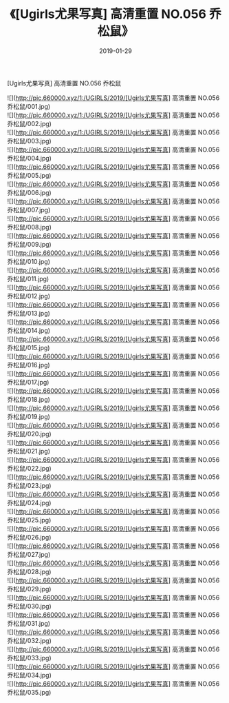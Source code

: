 ﻿---
layout: post
title:  《[Ugirls尤果写真] 高清重置 NO.056 乔松鼠》
date:   2019-01-29
img: http://pic.660000.xyz/1:/UGIRLS/2019/[Ugirls尤果写真] 高清重置 NO.056 乔松鼠/000.jpg
categories: [美女, 清纯, 唯美]
---

[Ugirls尤果写真] 高清重置 NO.056 乔松鼠

 ![](http://pic.660000.xyz/1:/UGIRLS/2019/[Ugirls尤果写真] 高清重置 NO.056 乔松鼠/001.jpg) <br>![](http://pic.660000.xyz/1:/UGIRLS/2019/[Ugirls尤果写真] 高清重置 NO.056 乔松鼠/002.jpg) <br>![](http://pic.660000.xyz/1:/UGIRLS/2019/[Ugirls尤果写真] 高清重置 NO.056 乔松鼠/003.jpg) <br>![](http://pic.660000.xyz/1:/UGIRLS/2019/[Ugirls尤果写真] 高清重置 NO.056 乔松鼠/004.jpg) <br>![](http://pic.660000.xyz/1:/UGIRLS/2019/[Ugirls尤果写真] 高清重置 NO.056 乔松鼠/005.jpg) <br>![](http://pic.660000.xyz/1:/UGIRLS/2019/[Ugirls尤果写真] 高清重置 NO.056 乔松鼠/006.jpg) <br>![](http://pic.660000.xyz/1:/UGIRLS/2019/[Ugirls尤果写真] 高清重置 NO.056 乔松鼠/007.jpg) <br>![](http://pic.660000.xyz/1:/UGIRLS/2019/[Ugirls尤果写真] 高清重置 NO.056 乔松鼠/008.jpg) <br>![](http://pic.660000.xyz/1:/UGIRLS/2019/[Ugirls尤果写真] 高清重置 NO.056 乔松鼠/009.jpg) <br>![](http://pic.660000.xyz/1:/UGIRLS/2019/[Ugirls尤果写真] 高清重置 NO.056 乔松鼠/010.jpg) <br>![](http://pic.660000.xyz/1:/UGIRLS/2019/[Ugirls尤果写真] 高清重置 NO.056 乔松鼠/011.jpg) <br>![](http://pic.660000.xyz/1:/UGIRLS/2019/[Ugirls尤果写真] 高清重置 NO.056 乔松鼠/012.jpg) <br>![](http://pic.660000.xyz/1:/UGIRLS/2019/[Ugirls尤果写真] 高清重置 NO.056 乔松鼠/013.jpg) <br>![](http://pic.660000.xyz/1:/UGIRLS/2019/[Ugirls尤果写真] 高清重置 NO.056 乔松鼠/014.jpg) <br>![](http://pic.660000.xyz/1:/UGIRLS/2019/[Ugirls尤果写真] 高清重置 NO.056 乔松鼠/015.jpg) <br>![](http://pic.660000.xyz/1:/UGIRLS/2019/[Ugirls尤果写真] 高清重置 NO.056 乔松鼠/016.jpg) <br>![](http://pic.660000.xyz/1:/UGIRLS/2019/[Ugirls尤果写真] 高清重置 NO.056 乔松鼠/017.jpg) <br>![](http://pic.660000.xyz/1:/UGIRLS/2019/[Ugirls尤果写真] 高清重置 NO.056 乔松鼠/018.jpg) <br>![](http://pic.660000.xyz/1:/UGIRLS/2019/[Ugirls尤果写真] 高清重置 NO.056 乔松鼠/019.jpg) <br>![](http://pic.660000.xyz/1:/UGIRLS/2019/[Ugirls尤果写真] 高清重置 NO.056 乔松鼠/020.jpg) <br>![](http://pic.660000.xyz/1:/UGIRLS/2019/[Ugirls尤果写真] 高清重置 NO.056 乔松鼠/021.jpg) <br>![](http://pic.660000.xyz/1:/UGIRLS/2019/[Ugirls尤果写真] 高清重置 NO.056 乔松鼠/022.jpg) <br>![](http://pic.660000.xyz/1:/UGIRLS/2019/[Ugirls尤果写真] 高清重置 NO.056 乔松鼠/023.jpg) <br>![](http://pic.660000.xyz/1:/UGIRLS/2019/[Ugirls尤果写真] 高清重置 NO.056 乔松鼠/024.jpg) <br>![](http://pic.660000.xyz/1:/UGIRLS/2019/[Ugirls尤果写真] 高清重置 NO.056 乔松鼠/025.jpg) <br>![](http://pic.660000.xyz/1:/UGIRLS/2019/[Ugirls尤果写真] 高清重置 NO.056 乔松鼠/026.jpg) <br>![](http://pic.660000.xyz/1:/UGIRLS/2019/[Ugirls尤果写真] 高清重置 NO.056 乔松鼠/027.jpg) <br>![](http://pic.660000.xyz/1:/UGIRLS/2019/[Ugirls尤果写真] 高清重置 NO.056 乔松鼠/028.jpg) <br>![](http://pic.660000.xyz/1:/UGIRLS/2019/[Ugirls尤果写真] 高清重置 NO.056 乔松鼠/029.jpg) <br>![](http://pic.660000.xyz/1:/UGIRLS/2019/[Ugirls尤果写真] 高清重置 NO.056 乔松鼠/030.jpg) <br>![](http://pic.660000.xyz/1:/UGIRLS/2019/[Ugirls尤果写真] 高清重置 NO.056 乔松鼠/031.jpg) <br>![](http://pic.660000.xyz/1:/UGIRLS/2019/[Ugirls尤果写真] 高清重置 NO.056 乔松鼠/032.jpg) <br>![](http://pic.660000.xyz/1:/UGIRLS/2019/[Ugirls尤果写真] 高清重置 NO.056 乔松鼠/033.jpg) <br>![](http://pic.660000.xyz/1:/UGIRLS/2019/[Ugirls尤果写真] 高清重置 NO.056 乔松鼠/034.jpg) <br>![](http://pic.660000.xyz/1:/UGIRLS/2019/[Ugirls尤果写真] 高清重置 NO.056 乔松鼠/035.jpg) <br>